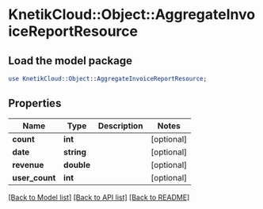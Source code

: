# KnetikCloud::Object::AggregateInvoiceReportResource

## Load the model package
```perl
use KnetikCloud::Object::AggregateInvoiceReportResource;
```

## Properties
Name | Type | Description | Notes
------------ | ------------- | ------------- | -------------
**count** | **int** |  | [optional] 
**date** | **string** |  | [optional] 
**revenue** | **double** |  | [optional] 
**user_count** | **int** |  | [optional] 

[[Back to Model list]](../README.md#documentation-for-models) [[Back to API list]](../README.md#documentation-for-api-endpoints) [[Back to README]](../README.md)



